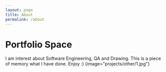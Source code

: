 ```yaml
---
layout: page
title: About
permalink: /about
---
```


# Portfolio Space

I am interest about Software Engineering, QA and Drawing. This is a piece of memory what I have done. Enjoy :)
{image="projects/other/1.jpg"}

